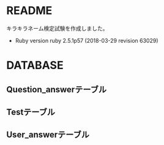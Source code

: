 # README

キラキラネーム検定試験を作成しました。

* Ruby version
ruby 2.5.1p57 (2018-03-29 revision 63029)

# DATABASE
## Question_answerテーブル

## Testテーブル

## User_answerテーブル
